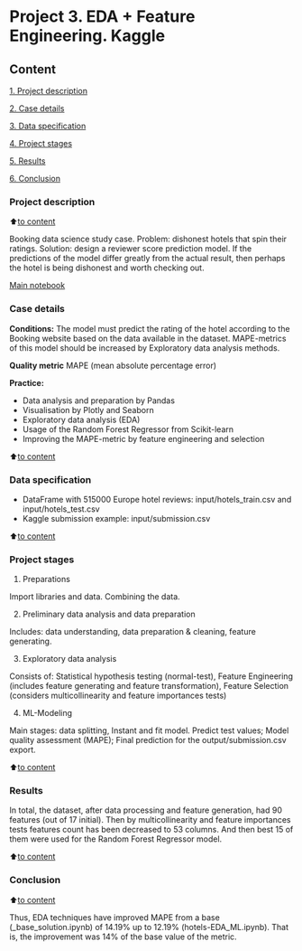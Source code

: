 # Project 3. EDA + Feature Engineering. Kaggle

## Content

[1. Project description](https://github.com/mvulf/sf_data_science/blob/main/project_3/README.md#Project-description)

[2. Case details](https://github.com/mvulf/sf_data_science/blob/main/project_3/README.md#Case-details)

[3. Data specification](https://github.com/mvulf/sf_data_science/blob/main/project_3/README.md#Data-specification)

[4. Project stages](https://github.com/mvulf/sf_data_science/blob/main/project_3/README.md#Project-stages)

[5. Results](https://github.com/mvulf/sf_data_science/blob/main/project_3/README.md#Results)

[6. Conclusion](https://github.com/mvulf/sf_data_science/blob/main/project_3/README.md#Conclusion)


### Project description

:arrow_up:[to content](https://github.com/mvulf/sf_data_science/blob/main/project_3/README.md#Content)

Booking data science study case. Problem: dishonest hotels that spin their ratings. Solution: design a reviewer score prediction model. If the predictions of the model differ greatly from the actual result, then perhaps the hotel is being dishonest and worth checking out.

[Main notebook](https://github.com/mvulf/sf_data_science/blob/main/project_3/hotels-EDA_ML.ipynb)

### Case details


**Conditions:**
The model must predict the rating of the hotel according to the Booking website based on the data available in the dataset. MAPE-metrics of this model should be increased by Exploratory data analysis methods.

**Quality metric**
MAPE (mean absolute percentage error)

**Practice:**
- Data analysis and preparation by Pandas
- Visualisation by Plotly and Seaborn
- Exploratory data analysis (EDA)
- Usage of the Random Forest Regressor from Scikit-learn
- Improving the MAPE-metric by feature engineering and selection

:arrow_up:[to content](https://github.com/mvulf/sf_data_science/blob/main/project_3/README.md#Content)

### Data specification
- DataFrame with 515000 Europe hotel reviews: input/hotels_train.csv and input/hotels_test.csv
- Kaggle submission example: input/submission.csv

:arrow_up:[to content](https://github.com/mvulf/sf_data_science/blob/main/project_3/README.md#Content)

### Project stages
1. Preparations

Import libraries and data. Сombining the data.

2. Preliminary data analysis and data preparation

Includes: data understanding, data preparation & cleaning, feature generating.

3. Exploratory data analysis

Consists of: Statistical hypothesis testing (normal-test), Feature Engineering (includes feature generating and feature transformation), Feature Selection (considers multicollinearity and feature importances tests)

4. ML-Modeling

Main stages: data splitting, Instant and fit model. Predict test values; Model quality assessment (MAPE); Final prediction for the output/submission.csv export.

:arrow_up:[to content](https://github.com/mvulf/sf_data_science/blob/main/project_3/README.md#Content)

### Results
In total, the dataset, after data processing and feature generation, had 90 features (out of 17 initial). Then by multicollinearity and feature importances tests features count has been decreased to 53 columns. And then best 15 of them were used for the Random Forest Regressor model.

:arrow_up:[to content](https://github.com/mvulf/sf_data_science/blob/main/project_3/README.md#Content)

### Conclusion

:arrow_up:[to content](https://github.com/mvulf/sf_data_science/blob/main/project_3/README.md#Content)

Thus, EDA techniques have improved MAPE from a base (_base_solution.ipynb) of 14.19%
up to 12.19% (hotels-EDA_ML.ipynb). That is, the improvement was 14% of the base value of the metric.